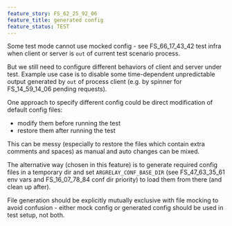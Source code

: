 ```yaml
---
feature_story: FS_62_25_92_06
feature_title: generated config
feature_status: TEST
---
```


Some test mode cannot use mocked config - see FS_66_17_43_42 test infra
when client or server is `out` of current test scenario process.

But we still need to configure different behaviors of client and server under test.
Example use case is to disable some time-dependent unpredictable output
generated by `out` of process client (e.g. by spinner for FS_14_59_14_06 pending requests).

One approach to specify different config could be direct modification of default config files:
*   modify them before running the test
*   restore them after running the test

This can be messy (especially to restore the files which contain extra comments and spaces)
as manual and auto changes can be mixed.

The alternative way (chosen in this feature) is to generate required config files in a temporary dir and
set `ARGRELAY_CONF_BASE_DIR` (see FS_47_63_35_61 env vars and FS_16_07_78_84 conf dir priority)
to load them from there (and clean up after).

File generation should be explicitly mutually exclusive with file mocking to avoid confusion -
either mock config or generated config should be used in test setup, not both.
